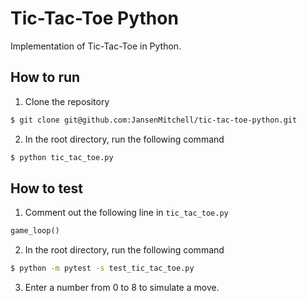 # Tic-Tac-Toe Python

Implementation of Tic-Tac-Toe in Python.

## How to run
1. Clone the repository
```bash
$ git clone git@github.com:JansenMitchell/tic-tac-toe-python.git
```
2. In the root directory, run the following command
```bash
$ python tic_tac_toe.py
```

## How to test
1. Comment out the following line in `tic_tac_toe.py`
```python
game_loop()
```
2. In the root directory, run the following command
```bash
$ python -m pytest -s test_tic_tac_toe.py
```
3. Enter a number from 0 to 8 to simulate a move.
